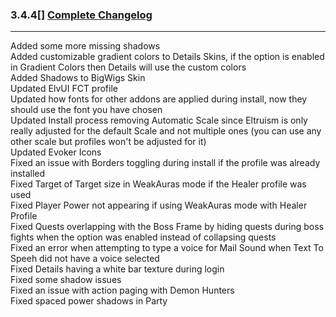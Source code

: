 ### 3.4.4[] [Complete Changelog](https://github.com/eltreum0/eltruism/blob/main/Changelog.md)
___
Added some more missing shadows\
Added customizable gradient colors to Details Skins, if the option is enabled in Gradient Colors then Details will use the custom colors\
Added Shadows to BigWigs Skin\
Updated ElvUI FCT profile\
Updated how fonts for other addons are applied during install, now they should use the font you have chosen\
Updated Install process removing Automatic Scale since Eltruism is only really adjusted for the default Scale and not multiple ones (you can use any other scale but profiles won't be adjusted for it)\
Updated Evoker Icons\
Fixed an issue with Borders toggling during install if the profile was already installed\
Fixed Target of Target size in WeakAuras mode if the Healer profile was used\
Fixed Player Power not appearing if using WeakAuras mode with Healer Profile\
Fixed Quests overlapping with the Boss Frame by hiding quests during boss fights when the option was enabled instead of collapsing quests\
Fixed an error when attempting to type a voice for Mail Sound when Text To Speeh did not have a voice selected\
Fixed Details having a white bar texture during login\
Fixed some shadow issues\
Fixed an issue with action paging with Demon Hunters\
Fixed spaced power shadows in Party
